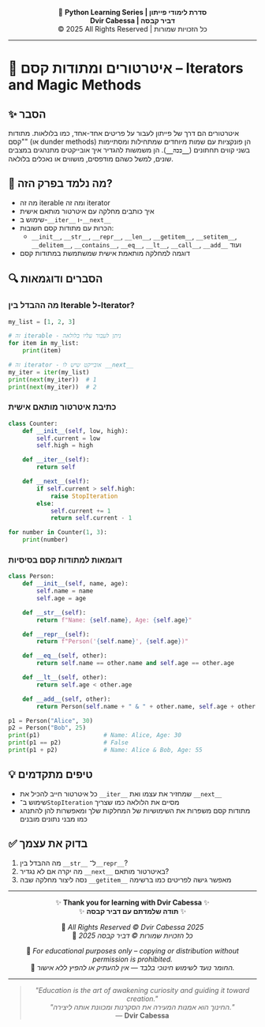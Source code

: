 <!-- DC_HEADER_START -->
<div align="center">

🐍 **Python Learning Series | סדרת לימודי פייתון**  
**Dvir Cabessa | דביר קבסה**  
© 2025 All Rights Reserved | כל הזכויות שמורות

</div>

---
<!-- DC_HEADER_END -->

# 📘 איטרטורים ומתודות קסם – Iterators and Magic Methods

## ✨ הסבר

איטרטורים הם דרך של פייתון לעבור על פריטים אחד-אחד, כמו בלולאות. מתודות "קסם" (או dunder methods) הן פונקציות עם שמות מיוחדים שמתחילות ומסתיימות בשני קווים תחתונים (__`__ככה__`__). הן משמשות להגדיר איך אובייקטים מתנהגים במצבים שונים, למשל כשהם מודפסים, מושווים או נאכלים בלולאה.

## 🧠 מה נלמד בפרק הזה?
- מה זה iterable ומה זה iterator
- איך כותבים מחלקה עם איטרטור מותאם אישית
- שימוש ב-`__iter__` ו-`__next__`
- הכרות עם מתודות קסם חשובות:
  - `__init__`, `__str__`, `__repr__`, `__len__`, `__getitem__`, `__setitem__`, `__delitem__`, `__contains__`, `__eq__`, `__lt__`, `__call__`, `__add__` ועוד
- דוגמה למחלקה מותאמת אישית שמשתמשת במתודות קסם

## 🔍 הסברים ודוגמאות

### מה ההבדל בין Iterable ל-Iterator?
```python
my_list = [1, 2, 3]

# זה iterable - ניתן לעבור עליו בלולאה
for item in my_list:
    print(item)

# זה iterator - אובייקט שיש לו __next__
my_iter = iter(my_list)
print(next(my_iter))  # 1
print(next(my_iter))  # 2
```

### כתיבת איטרטור מותאם אישית
```python
class Counter:
    def __init__(self, low, high):
        self.current = low
        self.high = high

    def __iter__(self):
        return self

    def __next__(self):
        if self.current > self.high:
            raise StopIteration
        else:
            self.current += 1
            return self.current - 1

for number in Counter(1, 3):
    print(number)
```

### דוגמאות למתודות קסם בסיסיות
```python
class Person:
    def __init__(self, name, age):
        self.name = name
        self.age = age

    def __str__(self):
        return f"Name: {self.name}, Age: {self.age}"

    def __repr__(self):
        return f"Person('{self.name}', {self.age})"

    def __eq__(self, other):
        return self.name == other.name and self.age == other.age

    def __lt__(self, other):
        return self.age < other.age

    def __add__(self, other):
        return Person(self.name + " & " + other.name, self.age + other.age)

p1 = Person("Alice", 30)
p2 = Person("Bob", 25)
print(p1)                  # Name: Alice, Age: 30
print(p1 == p2)            # False
print(p1 + p2)             # Name: Alice & Bob, Age: 55
```

## 💡 טיפים מתקדמים
- כל איטרטור חייב להכיל את `__iter__` שמחזיר את עצמו ואת `__next__`
- שימוש ב־`StopIteration` מסיים את הלולאה כמו שצריך
- מתודות קסם משפרות את השימושיות של המחלקות שלך ומאפשרות להן להתנהג כמו מבני נתונים מובנים

## ✅ בדוק את עצמך
1. מה ההבדל בין `__str__` ל־`__repr__`?
2. מה יקרה אם לא נגדיר `__next__` באיטרטור מותאם?
3. נסה ליצור מחלקה שבה `__getitem__` מאפשר גישה לפריטים כמו ברשימה

<!-- DC_FOOTER_START -->
---

<div align="center">

✨ **Thank you for learning with Dvir Cabessa** ✨  
✨ **תודה שלמדתם עם דביר קבסה** ✨  

📘 *All Rights Reserved © Dvir Cabessa 2025*  
📘 *כל הזכויות שמורות © דביר קבסה 2025*  

🔗 *For educational purposes only – copying or distribution without permission is prohibited.*  
🔗 *החומר נועד לשימוש חינוכי בלבד — אין להעתיק או להפיץ ללא אישור.*

---

> _"Education is the art of awakening curiosity and guiding it toward creation."_  
> _"החינוך הוא אמנות המעירה את הסקרנות ומכוונת אותה ליצירה."_  
> — **Dvir Cabessa**

</div>
<!-- DC_FOOTER_END -->

